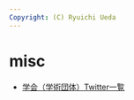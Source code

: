 ```yaml
---
Copyright: (C) Ryuichi Ueda
---
```



# misc
<ul>	
 <li><a href="/conferences.html">学会（学術団体）Twitter一覧</a></li>
</ul>

